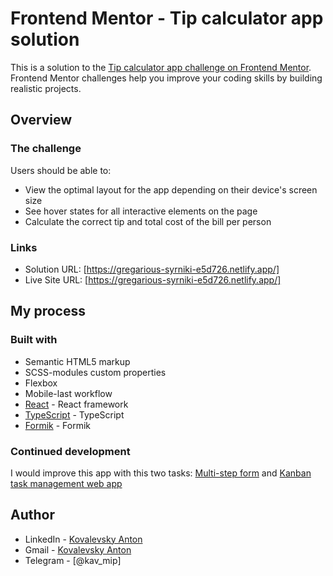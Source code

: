 # Frontend Mentor - Tip calculator app solution

This is a solution to the [Tip calculator app challenge on Frontend Mentor](https://www.frontendmentor.io/challenges/tip-calculator-app-ugJNGbJUX). Frontend Mentor challenges help you improve your coding skills by building realistic projects.

## Overview

### The challenge

Users should be able to:

- View the optimal layout for the app depending on their device's screen size
- See hover states for all interactive elements on the page
- Calculate the correct tip and total cost of the bill per person

### Links

- Solution URL: [https://gregarious-syrniki-e5d726.netlify.app/]
- Live Site URL: [https://gregarious-syrniki-e5d726.netlify.app/]

## My process

### Built with

- Semantic HTML5 markup
- SCSS-modules custom properties
- Flexbox
- Mobile-last workflow
- [React](https://reactjs.org/) - React framework
- [TypeScript](https://www.typescriptlang.org/) - TypeScript 
- [Formik](https://formik.org/) - Formik

### Continued development
 
 I would improve this app with this two tasks: [Multi-step form](https://www.frontendmentor.io/challenges/multistep-form-YVAnSdqQBJ) and [Kanban task management web app](https://www.frontendmentor.io/challenges/kanban-task-management-web-app-wgQLt-HlbB)

## Author

- LinkedIn - [Kovalevsky Anton](https://www.linkedin.com/in/anton-kovalevsky-kav-mip/)
- Gmail - [Kovalevsky Anton](kovalevskiikav1504@gmail.com)
- Telegram - [@kav_mip]

